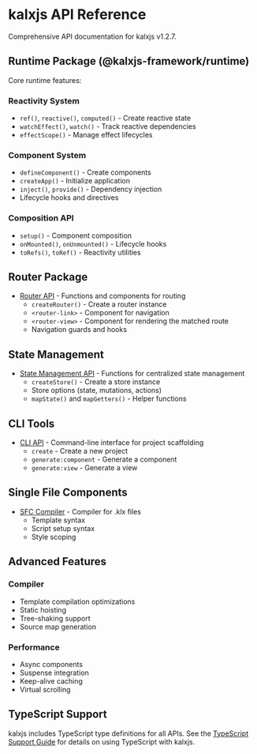 <!-- kalxjs/docs/api/README.md -->
# kalxjs API Reference

Comprehensive API documentation for kalxjs v1.2.7.

## Runtime Package (@kalxjs-framework/runtime)

Core runtime features:

### Reactivity System
- `ref()`, `reactive()`, `computed()` - Create reactive state
- `watchEffect()`, `watch()` - Track reactive dependencies
- `effectScope()` - Manage effect lifecycles

### Component System
- `defineComponent()` - Create components
- `createApp()` - Initialize application
- `inject()`, `provide()` - Dependency injection
- Lifecycle hooks and directives

### Composition API
- `setup()` - Component composition
- `onMounted()`, `onUnmounted()` - Lifecycle hooks
- `toRefs()`, `toRef()` - Reactivity utilities

## Router Package

- [Router API](./router.md) - Functions and components for routing
  - `createRouter()` - Create a router instance
  - `<router-link>` - Component for navigation
  - `<router-view>` - Component for rendering the matched route
  - Navigation guards and hooks

## State Management

- [State Management API](./state.md) - Functions for centralized state management
  - `createStore()` - Create a store instance
  - Store options (state, mutations, actions)
  - `mapState()` and `mapGetters()` - Helper functions

## CLI Tools

- [CLI API](./cli.md) - Command-line interface for project scaffolding
  - `create` - Create a new project
  - `generate:component` - Generate a component
  - `generate:view` - Generate a view

## Single File Components

- [SFC Compiler](./compiler-sfc.md) - Compiler for .klx files
  - Template syntax
  - Script setup syntax
  - Style scoping

## Advanced Features

### Compiler
- Template compilation optimizations
- Static hoisting
- Tree-shaking support
- Source map generation

### Performance
- Async components
- Suspense integration
- Keep-alive caching
- Virtual scrolling

## TypeScript Support

kalxjs includes TypeScript type definitions for all APIs. See the [TypeScript Support Guide](../guides/typescript.md) for details on using TypeScript with kalxjs.